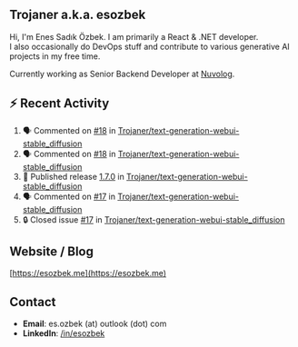 ##  Trojaner a.k.a. esozbek
Hi, I'm Enes Sadık Özbek. I am primarily a React & .NET developer.  
I also occasionally do DevOps stuff and contribute to various generative AI projects in my free time.

Currently working as Senior Backend Developer at [Nuvolog](https://nuvolog.com/).

## :zap: Recent Activity

<!--START_SECTION:activity-->
1. 🗣 Commented on [#18](https://github.com/Trojaner/text-generation-webui-stable_diffusion/issues/18#issuecomment-2119040427) in [Trojaner/text-generation-webui-stable_diffusion](https://github.com/Trojaner/text-generation-webui-stable_diffusion)
2. 🗣 Commented on [#18](https://github.com/Trojaner/text-generation-webui-stable_diffusion/issues/18#issuecomment-2119036015) in [Trojaner/text-generation-webui-stable_diffusion](https://github.com/Trojaner/text-generation-webui-stable_diffusion)
3. 🚀 Published release [1.7.0](https://github.com/Trojaner/text-generation-webui-stable_diffusion/releases/tag/1.7.0) in [Trojaner/text-generation-webui-stable_diffusion](https://github.com/Trojaner/text-generation-webui-stable_diffusion)
4. 🗣 Commented on [#17](https://github.com/Trojaner/text-generation-webui-stable_diffusion/issues/17#issuecomment-2119025331) in [Trojaner/text-generation-webui-stable_diffusion](https://github.com/Trojaner/text-generation-webui-stable_diffusion)
5. 🔒 Closed issue [#17](https://github.com/Trojaner/text-generation-webui-stable_diffusion/issues/17) in [Trojaner/text-generation-webui-stable_diffusion](https://github.com/Trojaner/text-generation-webui-stable_diffusion)
<!--END_SECTION:activity-->

## Website / Blog
[https://esozbek.me](https://esozbek.me)

## Contact
- **Email**: es.ozbek (at) outlook (dot) com
- **LinkedIn**: [/in/esozbek](https://linkedin.com/in/esozbek)
